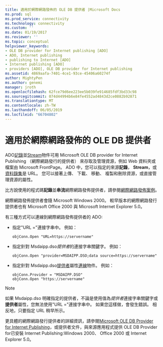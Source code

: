 ```yaml
---
title: 適用於網際網路發佈的 OLE DB 提供者 |Microsoft Docs
ms.prod: sql
ms.prod_service: connectivity
ms.technology: connectivity
ms.custom: ''
ms.date: 01/19/2017
ms.reviewer: ''
ms.topic: conceptual
helpviewer_keywords:
- OLE DB provider for Internet publishing [ADO]
- ADO, Internet publishing
- publishing to Internet [ADO]
- Internet publishing [ADO]
- providers [ADO], OLE DB provider for Internet publishing
ms.assetid: 4869aafa-7401-4ce1-93ce-45406a60274f
author: MightyPen
ms.author: genemi
manager: jroth
ms.openlocfilehash: 62fce79d6ee223ee5b039fe914685fdf3bd33c98
ms.sourcegitcommit: 074d44994b6e84fe4552ad4843d2ce0882b92871
ms.translationtype: MT
ms.contentlocale: zh-TW
ms.lasthandoff: 06/05/2019
ms.locfileid: "66704802"
---
```

# <a name="the-ole-db-provider-for-internet-publishing"></a>適用於網際網路發佈的 OLE DB 提供者
ADO[記錄](../../../ado/reference/ado-api/record-object-ado.md)並[Stream](../../../ado/reference/ado-api/stream-object-ado.md)物件可用 Microsoft OLE DB provider for Internet Publishing （網際網路發行的提供者） 來存取及管理資源，例如 Web 資料夾或檔案由 Microsoft FrontPage。 ADO 中，您可以指定的來源**記錄**， **Stream**，或[資料錄集](../../../ado/reference/ado-api/recordset-object-ado.md)是 URL。 您可以接著上傳、 下載、 移動、 複製和刪除資源，或直接管理資源的屬性。  
  
 比方說使用的程式碼**記錄**並**串流**網際網路發佈提供者，請參閱[網際網路發佈案例](../../../ado/guide/data/internet-publishing-scenario.md)。  
  
 網際網路發佈提供者會隨 Microsoft Windows 2000。 較早版本的網際網路發行提供者也有 Microsoft Office 2000 與 Microsoft Internet Explorer 5.0。  
  
 有三種方式可以連線到網際網路發佈提供者的 ADO:  
  
-   指定"URL ="連接字串中。 例如：  
  
    ```  
    objConn.Open "URL=https://servername"  
    ```  
  
-   指定針對 Msdaipp.dso*提供者*的連接字串關鍵字。 例如：  
  
    ```  
    objConn.Open "provider=MSDAIPP.DSO;data source=https://servername"  
    ```  
  
-   指定針對 Msdaipp.dso[提供者](../../../ado/reference/ado-api/provider-property-ado.md)屬性[連線](../../../ado/reference/ado-api/connection-object-ado.md)物件。 例如：  
  
    ```  
    objConn.Provider = "MSDAIPP.DSO"  
    objConn.Open "https://servername"  
    ```  
  
> [!NOTE]
>  如果 Msdaipp.dso 明確指定的提供者，不論是使用值為*提供者*連接字串關鍵字或**提供者**屬性，您無法使用"URL ="連接字串中。 如果您這樣做，會發生錯誤。 相反地，只要指定 URL 稍早所示。  
  
 更具體的網際網路發行提供者的詳細資訊，請參閱[Microsoft OLE DB Provider for Internet Publishing](../../../ado/guide/appendixes/microsoft-ole-db-provider-for-internet-publishing.md)，或提供者文件，與來源應用程式提供 OLE DB Provider for已安裝 Internet Publishing:Windows 2000、 Office 2000 或 Internet Explorer 5.0。
